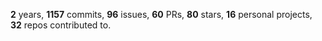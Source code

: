 **2** years, **1157** commits, **96** issues, **60** PRs, **80** stars, **16** personal projects, **32** repos contributed to.
